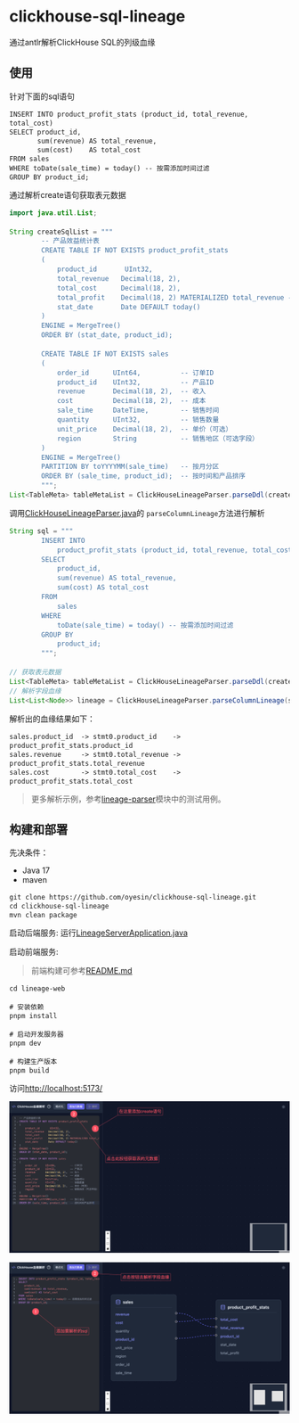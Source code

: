 # clickhouse-sql-lineage

通过antlr解析ClickHouse SQL的列级血缘

## 使用

针对下面的sql语句

```clickhouse
INSERT INTO product_profit_stats (product_id, total_revenue, total_cost)
SELECT product_id,
       sum(revenue) AS total_revenue,
       sum(cost)    AS total_cost
FROM sales
WHERE toDate(sale_time) = today() -- 按需添加时间过滤
GROUP BY product_id;
```

通过解析create语句获取表元数据

```java
import java.util.List;

String createSqlList = """
        -- 产品效益统计表
        CREATE TABLE IF NOT EXISTS product_profit_stats
        (
            product_id       UInt32,
            total_revenue   Decimal(18, 2),
            total_cost      Decimal(18, 2),
            total_profit    Decimal(18, 2) MATERIALIZED total_revenue - total_cost,
            stat_date       Date DEFAULT today()
        )
        ENGINE = MergeTree()
        ORDER BY (stat_date, product_id);
        
        CREATE TABLE IF NOT EXISTS sales
        (
            order_id      UInt64,          -- 订单ID
            product_id    UInt32,          -- 产品ID
            revenue       Decimal(18, 2),  -- 收入
            cost          Decimal(18, 2),  -- 成本
            sale_time     DateTime,        -- 销售时间
            quantity      UInt32,          -- 销售数量
            unit_price    Decimal(18, 2),  -- 单价（可选）
            region        String           -- 销售地区（可选字段）
        )
        ENGINE = MergeTree()
        PARTITION BY toYYYYMM(sale_time)   -- 按月分区
        ORDER BY (sale_time, product_id);  -- 按时间和产品排序
        """;
List<TableMeta> tableMetaList = ClickHouseLineageParser.parseDdl(createSqlList);
```

调用[ClickHouseLineageParser.java](lineage-parser/src/main/java/com/sin/lineage/parser/ClickHouseLineageParser.java)的
`parseColumnLineage`方法进行解析

```java
String sql = """
        INSERT INTO
            product_profit_stats (product_id, total_revenue, total_cost)
        SELECT
            product_id,
            sum(revenue) AS total_revenue,
            sum(cost) AS total_cost
        FROM
            sales
        WHERE
            toDate(sale_time) = today() -- 按需添加时间过滤
        GROUP BY
            product_id;
        """;

// 获取表元数据
List<TableMeta> tableMetaList = ClickHouseLineageParser.parseDdl(createSqlList);
// 解析字段血缘
List<List<Node>> lineage = ClickHouseLineageParser.parseColumnLineage(sql, tableMetaList);
```

解析出的血缘结果如下：

```shell
sales.product_id  -> stmt0.product_id    -> product_profit_stats.product_id
sales.revenue     -> stmt0.total_revenue -> product_profit_stats.total_revenue
sales.cost        -> stmt0.total_cost    -> product_profit_stats.total_cost
```

> 更多解析示例，参考[lineage-parser](lineage-parser)模块中的测试用例。

## 构建和部署

先决条件：

- Java 17
- maven

```shell
git clone https://github.com/oyesin/clickhouse-sql-lineage.git
cd clickhouse-sql-lineage
mvn clean package
```

启动后端服务:
运行[LineageServerApplication.java](lineage-server/src/main/java/com/sin/lineage/server/LineageServerApplication.java)

启动前端服务:

> 前端构建可参考[README.md](lineage-web/README.md)

```shell
cd lineage-web

# 安装依赖
pnpm install

# 启动开发服务器
pnpm dev

# 构建生产版本
pnpm build
```

访问[http://localhost:5173/](http://localhost:5173/)

![add-table-metas](doc/images/addTableMetas.png)

![add-table-metas](doc/images/sql-parse.png)
